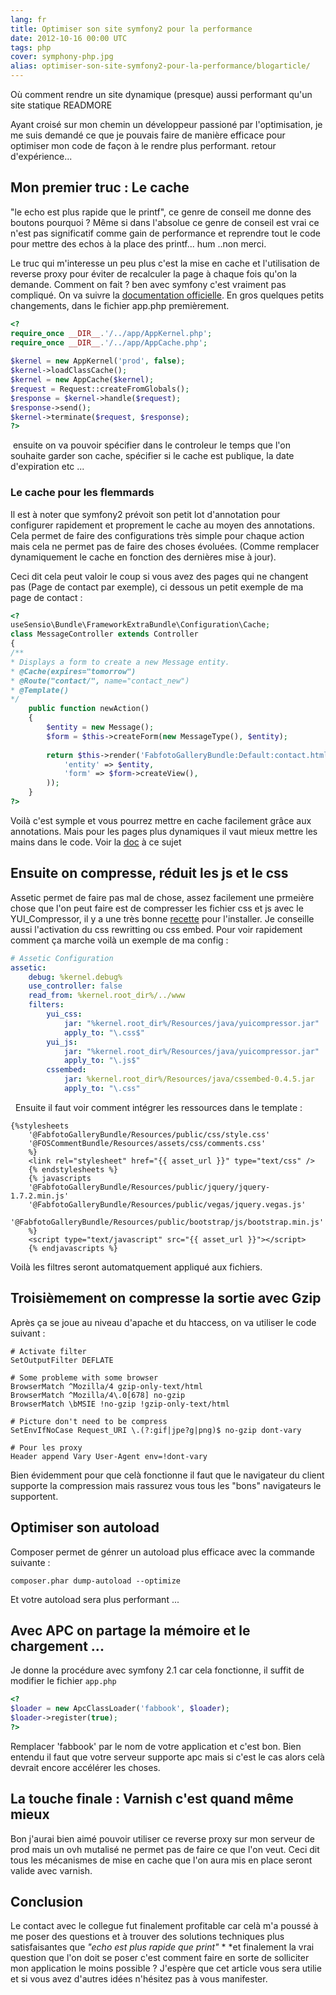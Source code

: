 ```yaml
---
lang: fr
title: Optimiser son site symfony2 pour la performance
date: 2012-10-16 00:00 UTC
tags: php
cover: symphony-php.jpg
alias: optimiser-son-site-symfony2-pour-la-performance/blogarticle/
---
```


Où comment rendre un site dynamique (presque) aussi performant qu'un site statique
READMORE

Ayant croisé sur mon chemin un développeur passioné par l'optimisation,
je me suis demandé ce que je pouvais faire de manière efficace pour
optimiser mon code de façon à le rendre plus performant. retour
d'expérience...

## Mon premier truc : Le cache

"le echo est plus rapide que le printf", ce genre de conseil me donne
des boutons pourquoi ? Même si dans l'absolue ce genre de conseil est
vrai ce n'est pas significatif comme gain de performance et reprendre
tout le code pour mettre des echos à la place des printf... hum ..non
merci.

Le truc qui m'interesse un peu plus c'est la mise en cache et
l'utilisation de reverse proxy pour éviter de recalculer la page à
chaque fois qu'on la demande. Comment on fait ? ben avec symfony c'est
vraiment pas compliqué. On va suivre la [documentation
officielle](http://symfony.com/doc/current/book/http_cache.html). En
gros quelques petits changements, dans le fichier app.php premièrement.

```php
<?
require_once __DIR__.'/../app/AppKernel.php';
require_once __DIR__.'/../app/AppCache.php';
 
$kernel = new AppKernel('prod', false);
$kernel->loadClassCache();
$kernel = new AppCache($kernel);
$request = Request::createFromGlobals();
$response = $kernel->handle($request);
$response->send();
$kernel->terminate($request, $response);
?>
```

 ensuite on va pouvoir spécifier dans le controleur le temps que l'on
souhaite garder son cache, spécifier si le cache est publique, la date
d'expiration etc ...

### Le cache pour les flemmards

Il est à noter que symfony2 prévoit son petit lot d'annotation pour
configurer rapidement et proprement le cache au moyen des annotations.
Cela permet de faire des configurations très simple pour chaque action
mais cela ne permet pas de faire des choses évoluées. (Comme remplacer
dynamiquement le cache en fonction des dernières mise à jour). 

Ceci dit cela peut valoir le coup si vous avez des pages qui ne changent
pas (Page de contact par exemple), ci dessous un petit exemple de ma
page de contact :
```php
<?
useSensio\Bundle\FrameworkExtraBundle\Configuration\Cache;
class MessageController extends Controller
{
/**
* Displays a form to create a new Message entity.
* @Cache(expires="tomorrow")
* @Route("contact/", name="contact_new")
* @Template()
*/
    public function newAction()
    {
        $entity = new Message();
        $form = $this->createForm(new MessageType(), $entity);
 
        return $this->render('FabfotoGalleryBundle:Default:contact.html.twig',array(
            'entity' => $entity,
            'form' => $form->createView(),
        ));
    }
?>
```

Voilà c'est symple et vous pourrez mettre en cache facilement grâce aux
annotations. Mais pour les pages plus dynamiques il vaut mieux mettre
les mains dans le code. Voir la [doc](http://symfony.com/doc/2.0/book/http_cache.html) à ce sujet 

## Ensuite on compresse, réduit les js et le css

Assetic permet de faire pas mal de chose, assez facilement une prmeière
chose que l'on peut faire est de compresser les fichier css et js avec
le YUI\_Compressor, il y a une très bonne
[recette](http://symfony.com/doc/2.0/cookbook/assetic/yuicompressor.html)
pour l'installer. Je conseille aussi l'activation du css rewritting ou
css embed. Pour voir rapidement comment ça marche voilà un exemple de ma
config : 

```yml
# Assetic Configuration
assetic:
    debug: %kernel.debug%
    use_controller: false
    read_from: %kernel.root_dir%/../www
    filters:
        yui_css:
            jar: "%kernel.root_dir%/Resources/java/yuicompressor.jar"
            apply_to: "\.css$"
        yui_js:
            jar: "%kernel.root_dir%/Resources/java/yuicompressor.jar"
            apply_to: "\.js$"
        cssembed:
            jar: %kernel.root_dir%/Resources/java/cssembed-0.4.5.jar
            apply_to: "\.css"
```
 
Ensuite il faut voir comment intégrer les ressources dans le template : 

```twig
{%stylesheets
    '@FabfotoGalleryBundle/Resources/public/css/style.css'
    '@FOSCommentBundle/Resources/assets/css/comments.css'
    %}
    <link rel="stylesheet" href="{{ asset_url }}" type="text/css" />
    {% endstylesheets %}
    {% javascripts
    '@FabfotoGalleryBundle/Resources/public/jquery/jquery-1.7.2.min.js'
    '@FabfotoGalleryBundle/Resources/public/vegas/jquery.vegas.js'
    '@FabfotoGalleryBundle/Resources/public/bootstrap/js/bootstrap.min.js'
    %}
    <script type="text/javascript" src="{{ asset_url }}"></script>
    {% endjavascripts %}
```

Voilà les filtres seront automatquement appliqué aux fichiers.

## Troisièmement on compresse la sortie avec Gzip

Après ça se joue au niveau d'apache et du htaccess, on va utiliser le
code suivant : 

```
# Activate filter
SetOutputFilter DEFLATE
 
# Some probleme with some browser
BrowserMatch ^Mozilla/4 gzip-only-text/html
BrowserMatch ^Mozilla/4\.0[678] no-gzip
BrowserMatch \bMSIE !no-gzip !gzip-only-text/html
 
# Picture don't need to be compress
SetEnvIfNoCase Request_URI \.(?:gif|jpe?g|png)$ no-gzip dont-vary
 
# Pour les proxy
Header append Vary User-Agent env=!dont-vary
```

Bien évidemment pour que celà fonctionne il faut que le navigateur du
client supporte la compression mais rassurez vous tous les "bons"
navigateurs le supportent. 

## Optimiser son autoload

Composer permet de génrer un autoload plus efficace avec la commande
suivante : 

```
composer.phar dump-autoload --optimize
```

Et votre autoload sera plus performant ...

## Avec APC on partage la mémoire et le chargement ...

Je donne la procédure avec symfony 2.1 car cela fonctionne, il suffit de
modifier le fichier `app.php`

```php
<?
$loader = new ApcClassLoader('fabbook', $loader);
$loader->register(true);
?>
```

Remplacer 'fabbook' par le nom de votre application et c'est bon. Bien
entendu il faut que votre serveur supporte apc mais si c'est le cas
alors celà devrait encore accélérer les choses. 

## La touche finale : Varnish c'est quand même mieux

Bon j'aurai bien aimé pouvoir utiliser ce reverse proxy sur mon serveur
de prod mais un ovh mutalisé ne permet pas de faire ce que l'on veut.
Ceci dit tous les mécanismes de mise en cache que l'on aura mis en place
seront valide avec varnish. 

## Conclusion 

Le contact avec le collegue fut finalement profitable car celà m'a
poussé à me poser des questions et à trouver des solutions techniques
plus satisfaisantes que *"echo est plus rapide que print"* * *et
finalement la vrai question que l'on doit se poser c'est comment faire
en sorte de solliciter mon application le moins possible ? J'espère que
cet article vous sera utilie et si vous avez d'autres idées n'hésitez
pas à vous manifester. 

